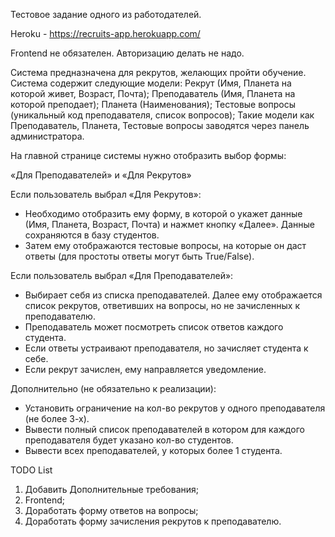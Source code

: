 Тестовое задание одного из работодателей.

Heroku - https://recruits-app.herokuapp.com/

Frontend не обязателен.
Авторизацию делать не надо.

Система предназначена для рекрутов, желающих пройти обучение.
Система содержит следующие модели:
Рекрут (Имя, Планета на которой живет, Возраст, Почта);
Преподаватель (Имя, Планета на которой преподает);
Планета (Наименования);
Тестовые вопросы (уникальный код преподавателя, список вопросов);
Такие модели как Преподаватель, Планета, Тестовые вопросы заводятся через панель администратора.


На главной странице системы нужно отобразить выбор формы:

«Для Преподавателей» и «Для Рекрутов»

Если пользователь выбрал «Для Рекрутов»: 
- Необходимо отобразить ему форму, в которой о укажет данные (Имя, Планета, Возраст, Почта) и нажмет кнопку «Далее». Данные сохраняются в базу студентов. 
- Затем ему отображаются тестовые вопросы, на которые он даст ответы (для простоты ответы могут быть True/False).

Если пользователь выбрал «Для Преподавателей»:
- Выбирает себя из списка преподавателей. Далее ему отображается список рекрутов, ответивших на вопросы, но не зачисленных к преподавателю.
- Преподаватель может посмотреть список ответов каждого студента.
- Если ответы устраивают преподавателя, но зачисляет студента к себе.
- Если рекрут зачислен, ему направляется уведомление.  

Дополнительно (не обязательно к реализации):
- Установить ограничение на кол-во рекрутов у одного преподавателя (не более 3-х).
- Вывести полный список преподавателей в котором для каждого преподавателя будет указано кол-во студентов.
- Вывести всех преподавателей, у которых более 1 студента. 

TODO List
1.	Добавить Дополнительные требования; 
2.	Frontend;
3.	Доработать форму ответов на вопросы;
4.	Доработать форму зачисления рекрутов к преподавателю.
